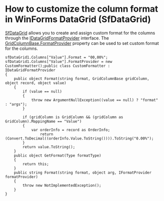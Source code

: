 # How to customize the column format in WinForms DataGrid (SfDataGrid)

[SfDataGrid](https://help.syncfusion.com/cr/windowsforms/Syncfusion.WinForms.DataGrid.SfDataGrid.html?_ga=2.113253391.967019853.1668146580-766490130.1650530957&_gl=1*4g8syb*_ga*NzY2NDkwMTMwLjE2NTA1MzA5NTc.*_ga_WC4JKKPHH0*MTY2ODE1ODI2OC4yOTcuMS4xNjY4MTY1NDc3LjAuMC4w) allows you to create and assign custom format for the columns through the [IDataGridFormatProvider](https://help.syncfusion.com/cr/windowsforms/Syncfusion.WinForms.DataGrid.IDataGridFormatProvider.html?_ga=2.154793776.967019853.1668146580-766490130.1650530957&_gl=1*kfpypb*_ga*NzY2NDkwMTMwLjE2NTA1MzA5NTc.*_ga_WC4JKKPHH0*MTY2ODE1ODI2OC4yOTcuMS4xNjY4MTY1NDc3LjAuMC4w) interface. The [GridColumnBase.FormatProvider](https://help.syncfusion.com/cr/windowsforms/Syncfusion.WinForms.DataGrid.GridColumnBase.html?_ga=2.154793776.967019853.1668146580-766490130.1650530957&_gl=1*kfpypb*_ga*NzY2NDkwMTMwLjE2NTA1MzA5NTc.*_ga_WC4JKKPHH0*MTY2ODE1ODI2OC4yOTcuMS4xNjY4MTY1NDc3LjAuMC4w#Syncfusion_WinForms_DataGrid_GridColumnBase_FormatProvider) property can be used to set custom format for the columns.

```
sfDataGrid1.Columns["Value"].Format = "00,00%";
sfDataGrid1.Columns["Value"].FormatProvider = new CustomFormatter();public class CustomFormatter : IDataGridFormatProvider
{
    public object Format(string format, GridColumnBase gridColumn, object record, object value)
    {
        if (value == null)
        {
            throw new ArgumentNullException((value == null) ? "format" : "args");
        }
 
        if (gridColumn is GridColumn && (gridColumn as GridColumn).MappingName == "Value")
        {
            var orderInfo = record as OrderInfo;
                return (Convert.ToDecimal((orderInfo.Value.ToString()))).ToString("0.00%");
        }
        return value.ToString();
    }
    public object GetFormat(Type formatType)
    {
        return this;
    }
    public string Format(string format, object arg, IFormatProvider formatProvider)
    {
        throw new NotImplementedException();
    }
}
```